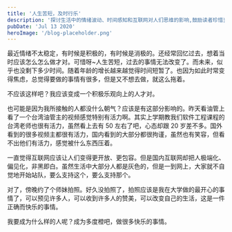```yaml
---
title: '人生苦短，及时行乐'
description: '探讨生活中的情绪波动、时间感知和互联网对人们思维的影响,鼓励读者珍惜当下,做让自己快乐的事情。'
pubDate: 'Jul 13 2020'
heroImage: '/blog-placeholder.png'
---
```


最近情绪不太稳定，有时候是积极的，有时候是消极的。还经常回忆过去，想着当时应该怎么怎么做才对。可惜呀~人生苦短，过去的事情无法改变了。而未来，似乎也没剩下多少时间。随着年龄的增长越来越觉得时间短暂了。也因为如此时常变得焦虑，总觉得要做的事情有很多，但是又不想去做，就这么拖着。

不应该这样吧？我应该变成一个积极乐观向上的人才对。

也可能是因为我所接触的人都没什么朝气？应该是有这部分影响的。昨天看油管上看了一个台湾油管主的视频感觉特别有活力啊。其实上学期教我们软件工程课程的台湾老师也很有活力，虽然看上去有 50 左右了吧，心态却跟 20 岁差不多。国外看到的很多视频主都很有活力，国内看到的大部分都很拘谨，虽然也有笑容，但看不出他们有活力，感觉被什么东西压着。

一直觉得互联网应该让人们变得更开放、更包容。但是国内互联网却把人极端化、偏见化，非黑即白。虽然生活中大部分人都是灰色的，但是一到网上，大家就不自觉地开始站队，要么支持这个，要么支持那个。

对了，傍晚约了个师妹拍照。好久没拍照了，拍照应该是我在大学做的最开心的事情了，可以预见许多人，可以收到许多人的赞美，可以改变自己的生活，这是一件正确而快乐的事情。

我要成为什么样的人呢？成为多度橙吧，做很多快乐的事情。
